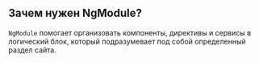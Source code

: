 ## <a name="what-is"></a>Зачем нужен NgModule?

`NgModule` помогает организовать компоненты, директивы и сервисы в логический блок, который подразумевает под собой определенный раздел сайта.

<br/>
